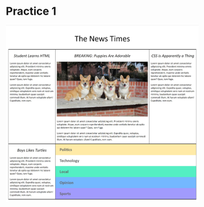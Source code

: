 # Practice 1
![Practice 1](https://github.com/rkodirkhonov/HTML-CSS-1/blob/master/images/picture.jpg)
